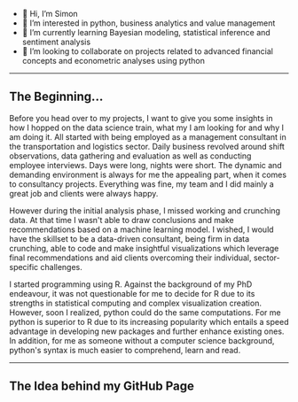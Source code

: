 - 👋 Hi, I’m Simon
- 👀 I’m interested in python, business analytics and value management
- 🌱 I’m currently learning Bayesian modeling, statistical inference and sentiment analysis
- 💞️ I’m looking to collaborate on projects related to advanced financial concepts and econometric analyses using python

__________________________

## The Beginning...

Before you head over to my projects, I want to give you some insights in how I hopped on the data science train, what my I am looking for and why I am doing it.
All started with being employed as a management consultant in the transportation and logistics sector. Daily business revolved around shift observations, data gathering and evaluation as well as conducting employee interviews. Days were long, nights were short. The dynamic and demanding environment is always for me the appealing part, when it comes to consultancy projects. Everything was fine, my team and I did mainly a great job and clients were always happy. 

However during the initial analysis phase, I missed working and crunching data. At that time I wasn't able to draw conclusions and make recommendations based on a machine learning model. I wished, I would have the skillset to be a data-driven consultant, being firm in data crunching, able to code and make insightful visualizations which leverage final recommendations and aid clients overcoming their individual, sector-specific challenges.

I started programming using R. Against the background of my PhD endeavour, it was not questionable for me to decide for R due to its strengths in statistical computing and complex visualization creation. However, soon I realized, python could do the same computations. For me python is superior to R due to its increasing popularity which entails a speed advantage in developing new packages and further enhance existing ones. In addition, for me as someone without a computer science background, python's syntax is much easier to comprehend, learn and read.


__________________________

## The Idea behind my GitHub Page


<!---
Symiooo/Symiooo is a ✨ special ✨ repository because its `README.md` (this file) appears on your GitHub profile.
You can click the Preview link to take a look at your changes.
--->
